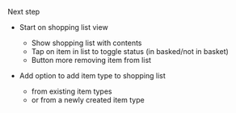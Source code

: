 Next step
* Start on shopping list view
  * Show shopping list with contents
  * Tap on item in list to toggle status (in basked/not in basket)
  * Button more removing item from list

* Add option to add item type to shopping list
  * from existing item types
  * or from a newly created item type